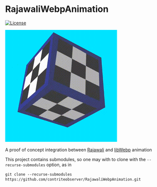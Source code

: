 # RajawaliWebpAnimation
[![License](https://img.shields.io/badge/license-Apache%202.0%20License-blue.svg)](https://github.com/contriteobserver/RajawaliWebpAnimation/blob/master/LICENSE.txt)

![Rotating Cube with Animated Textures](https://github.com/contriteobserver/RajawaliWebpAnimation/blob/master/images/RotatingCube.gif "Rotating Cube with Animated Textures")

A proof of concept integration between [Rajawali](https://github.com/Rajawali/Rajawali) and [libWebp](https://developers.google.com/speed/webp/docs/api) animation

This project contains submodules, so one may with to clone with the `--recurse-submodules` option, as in
```
git clone --recurse-submodules https://github.com/contriteobserver/RajawaliWebpAnimation.git
```
